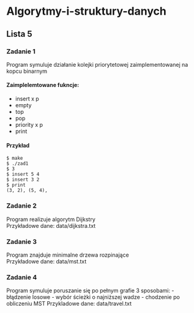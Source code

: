 # Algorytmy-i-struktury-danych
## Lista 5

### Zadanie 1
Program symuluje działanie kolejki priorytetowej zaimplementowanej na kopcu binarnym

#### Zaimplelemtowane fukncje:
- insert x p
- empty
- top
- pop
- priority x p
- print

#### Przykład

```Shell
$ make
$ ./zad1
$ 3
$ insert 5 4
$ insert 3 2
$ print
(3, 2), (5, 4),
```

### Zadanie 2
Program realizuje algorytm Dijkstry  
Przykładowe dane: data/dijkstra.txt

### Zadanie 3
Program znajduje minimalne drzewa rozpinające  
Przykładowe dane: data/mst.txt

### Zadanie 4
Program symuluje poruszanie się po pełnym grafie 3 sposobami:
	- błądzenie losowe
	- wybór ścieżki o najniższej wadze
	- chodzenie po obliczeniu MST
Przykladowe dane: data/travel.txt
